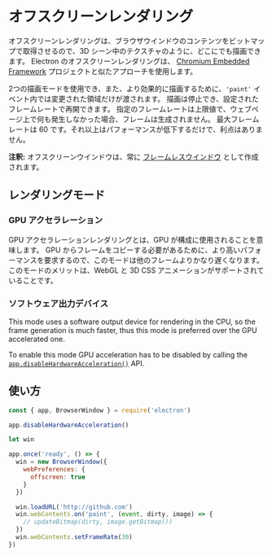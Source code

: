 # オフスクリーンレンダリング

オフスクリーンレンダリングは、ブラウザウインドウのコンテンツをビットマップで取得させるので、3D シーン中のテクスチャのように、どこにでも描画できます。 Electron のオフスクリーンレンダリングは、 [Chromium Embedded Framework](https://bitbucket.org/chromiumembedded/cef) プロジェクトと似たアプローチを使用します。

2つの描画モードを使用でき、また、より効果的に描画するために、`'paint'` イベント内では変更された領域だけが渡されます。 描画は停止でき、設定されたフレームレートで再開できます。 指定のフレームレートは上限値で、ウェブページ上で何も発生しなかった場合、フレームは生成されません。 最大フレームレートは 60 です。それ以上はパフォーマンスが低下するだけで、利点はありません。

**注釈:** オフスクリーンウインドウは、常に [フレームレスウインドウ](../api/frameless-window.md) として作成されます。

## レンダリングモード

### GPU アクセラレーション

GPU アクセラレーションレンダリングとは、GPU が構成に使用されることを意味します。 GPU からフレームをコピーする必要があるために、より高いパフォーマンスを要求するので、このモードは他のフレームよりかなり遅くなります。 このモードのメリットは、WebGL と 3D CSS アニメーションがサポートされていることです。

### ソフトウェア出力デバイス

This mode uses a software output device for rendering in the CPU, so the frame generation is much faster, thus this mode is preferred over the GPU accelerated one.

To enable this mode GPU acceleration has to be disabled by calling the [`app.disableHardwareAcceleration()`](../api/app.md#appdisablehardwareacceleration) API.

## 使い方

```javascript
const { app, BrowserWindow } = require('electron')

app.disableHardwareAcceleration()

let win

app.once('ready', () => {
  win = new BrowserWindow({
    webPreferences: {
      offscreen: true
    }
  })

  win.loadURL('http://github.com')
  win.webContents.on('paint', (event, dirty, image) => {
    // updateBitmap(dirty, image.getBitmap())
  })
  win.webContents.setFrameRate(30)
})
```